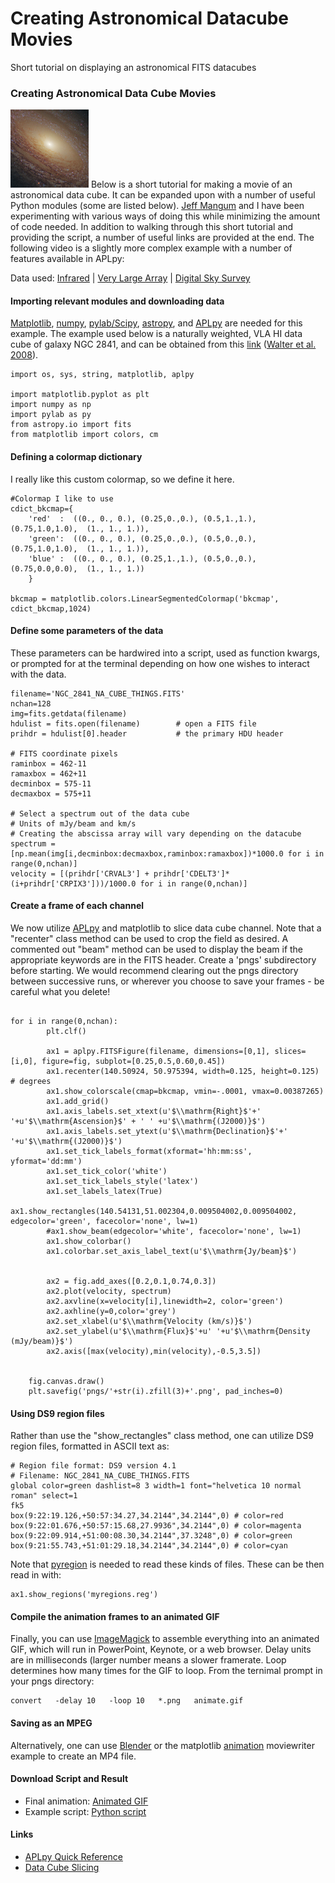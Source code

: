 # Creating Astronomical Datacube Movies
Short tutorial on displaying an astronomical FITS datacubes


### Creating Astronomical Data Cube Movies

[![](ngc2841thumb.jpg)](https://www.spacetelescope.org/images/heic1104a/) Below is a short tutorial for making a movie of an astronomical data cube. It can be expanded upon with a number of useful Python modules (some are listed below). [Jeff Mangum](http://www.cv.nrao.edu/~jmangum/) and I have been experimenting with various ways of doing this while minimizing the amount of code needed. In addition to walking through this short tutorial and providing the script, a number of useful links are provided at the end. The following video is a slightly more complex example with a number of features available in APLpy: 

Data used: [Infrared](http://irsa.ipac.caltech.edu/data/SPITZER/SINGS/galaxies/ngc2841.html) | [Very Large Array](http://www.mpia.de/THINGS/Data_files/NGC_2841_NA_CUBE_THINGS.FITS) | [Digital Sky Survey](http://skyview.gsfc.nasa.gov/current/cgi/titlepage.pl)

#### Importing relevant modules and downloading data

[Matplotlib](http://matplotlib.org/), [numpy](http://www.numpy.org/), [pylab/Scipy](http://www.scipy.org/), [astropy](http://www.astropy.org/), and [APLpy](https://aplpy.github.io/) are needed for this example. The example used below is a naturally weighted, VLA HI data cube of galaxy NGC 2841, and can be obtained from this [link](http://www.mpia.de/THINGS/Data_files/NGC_2841_NA_CUBE_THINGS.FITS) ([Walter et al. 2008](http://adsabs.harvard.edu/cgi-bin/bib_query?arXiv:0810.2125)).


```
import os, sys, string, matplotlib, aplpy

import matplotlib.pyplot as plt
import numpy as np
import pylab as py
from astropy.io import fits
from matplotlib import colors, cm
```

#### Defining a colormap dictionary

I really like this custom colormap, so we define it here.


```
#Colormap I like to use
cdict_bkcmap={
    'red'  :  ((0., 0., 0.), (0.25,0.,0.), (0.5,1.,1.), (0.75,1.0,1.0),  (1., 1., 1.)),
    'green':  ((0., 0., 0.), (0.25,0.,0.), (0.5,0.,0.), (0.75,1.0,1.0),  (1., 1., 1.)),
    'blue' :  ((0., 0., 0.), (0.25,1.,1.), (0.5,0.,0.), (0.75,0.0,0.0),  (1., 1., 1.))
    }

bkcmap = matplotlib.colors.LinearSegmentedColormap('bkcmap', cdict_bkcmap,1024)
```

#### Define some parameters of the data

These parameters can be hardwired into a script, used as function kwargs, or prompted for at the terminal depending on how one wishes to interact with the data.

```
filename='NGC_2841_NA_CUBE_THINGS.FITS'
nchan=128
img=fits.getdata(filename)
hdulist = fits.open(filename)        # open a FITS file
prihdr = hdulist[0].header           # the primary HDU header

# FITS coordinate pixels
raminbox = 462-11
ramaxbox = 462+11
decminbox = 575-11
decmaxbox = 575+11

# Select a spectrum out of the data cube
# Units of mJy/beam and km/s
# Creating the abscissa array will vary depending on the datacube
spectrum = [np.mean(img[i,decminbox:decmaxbox,raminbox:ramaxbox])*1000.0 for i in range(0,nchan)]
velocity = [(prihdr['CRVAL3'] + prihdr['CDELT3']*(i+prihdr['CRPIX3']))/1000.0 for i in range(0,nchan)]
```

#### Create a frame of each channel

We now utilize [APLpy](https://aplpy.github.io/) and matplotlib to slice data cube channel. Note that a "recenter" class method can be used to crop the field as desired. A commented out "beam" method can be used to display the beam if the appropriate keywords are in the FITS header. Create a 'pngs' subdirectory before starting. We would recommend clearing out the pngs directory between successive runs, or wherever you choose to save your frames - be careful what you delete!

```fig = plt.figure(facecolor='w', edgecolor='w', frameon=True, figsize=(6,7))

for i in range(0,nchan):
        plt.clf()
        
        ax1 = aplpy.FITSFigure(filename, dimensions=[0,1], slices=[i,0], figure=fig, subplot=[0.25,0.5,0.60,0.45])
        ax1.recenter(140.50924, 50.975394, width=0.125, height=0.125)  # degrees	
        ax1.show_colorscale(cmap=bkcmap, vmin=-.0001, vmax=0.00387265)
        ax1.add_grid()
        ax1.axis_labels.set_xtext(u'$\\mathrm{Right}$'+' '+u'$\\mathrm{Ascension}$' + ' ' +u'$\\mathrm{(J2000)}$')
        ax1.axis_labels.set_ytext(u'$\\mathrm{Declination}$'+' '+u'$\\mathrm{(J2000)}$')
        ax1.set_tick_labels_format(xformat='hh:mm:ss', yformat='dd:mm')
        ax1.set_tick_color('white')
        ax1.set_tick_labels_style('latex')
        ax1.set_labels_latex(True)
        ax1.show_rectangles(140.54131,51.002304,0.009504002,0.009504002, edgecolor='green', facecolor='none', lw=1)
        #ax1.show_beam(edgecolor='white', facecolor='none', lw=1)
        ax1.show_colorbar()
        ax1.colorbar.set_axis_label_text(u'$\\mathrm{Jy/beam}$')
        
        
        ax2 = fig.add_axes([0.2,0.1,0.74,0.3])
        ax2.plot(velocity, spectrum)
        ax2.axvline(x=velocity[i],linewidth=2, color='green')
        ax2.axhline(y=0,color='grey')
        ax2.set_xlabel(u'$\\mathrm{Velocity (km/s)}$')
        ax2.set_ylabel(u'$\\mathrm{Flux}$'+u' '+u'$\\mathrm{Density (mJy/beam)}$')
        ax2.axis([max(velocity),min(velocity),-0.5,3.5])
        
        
	fig.canvas.draw()
	plt.savefig('pngs/'+str(i).zfill(3)+'.png', pad_inches=0)

```

#### Using DS9 region files

Rather than use the "show\_rectangles" class method, one can utilize DS9 region files, formatted in ASCII text as:

```
# Region file format: DS9 version 4.1
# Filename: NGC_2841_NA_CUBE_THINGS.FITS
global color=green dashlist=8 3 width=1 font="helvetica 10 normal roman" select=1
fk5
box(9:22:19.126,+50:57:34.27,34.2144",34.2144",0) # color=red
box(9:22:01.676,+50:57:15.68,27.9936",34.2144",0) # color=magenta
box(9:22:09.914,+51:00:08.30,34.2144",37.3248",0) # color=green
box(9:21:55.743,+51:01:29.18,34.2144",34.2144",0) # color=cyan
```
  

Note that [pyregion](http://pyregion.readthedocs.org/en/latest/) is needed to read these kinds of files. These can be then read in with:

```
ax1.show_regions('myregions.reg')
```

#### Compile the animation frames to an animated GIF

Finally, you can use [ImageMagick](http://www.imagemagick.org/Usage/anim_basics/) to assemble everything into an animated GIF, which will run in PowerPoint, Keynote, or a web browser. Delay units are in milliseconds (larger number means a slower framerate. Loop determines how many times for the GIF to loop. From the ternimal prompt in your pngs directory:

```
convert   -delay 10   -loop 10   *.png   animate.gif
```

#### Saving as an MPEG

Alternatively, one can use [Blender](http://www.cv.nrao.edu/~bkent/blender/) or the matplotlib [animation](http://matplotlib.org/1.4.1/examples/animation/moviewriter.html) moviewriter example to create an MP4 file.

#### Download Script and Result

*   Final animation: [Animated GIF](animateNGC2841.gif)
*   Example script: [Python script](datacube.py)

#### Links

*   [APLpy Quick Reference](http://aplpy.readthedocs.org/en/stable/quick_reference.html)
*   [Data Cube Slicing](http://aplpy.readthedocs.org/en/latest/slicing.html)
